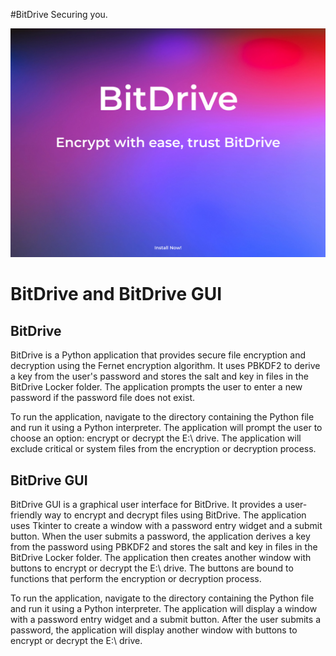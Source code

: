 #BitDrive
Securing you.

<!DOCTYPE html>
<html>
<head>
</head>
<body>
    <p align="center">
    <img src="https://raw.githubusercontent.com/mosesman831/BitDrive/main/assets/img/urn_aaid_sc_EU_cd7aec7c-f435-495f-bc49-1804e9bdd546.png">
  </p>
  <h1>BitDrive and BitDrive GUI</h1>

  <h2>BitDrive</h2>

  <p>BitDrive is a Python application that provides secure file encryption and decryption using the Fernet encryption algorithm. It uses PBKDF2 to derive a key from the user's password and stores the salt and key in files in the BitDrive Locker folder. The application prompts the user to enter a new password if the password file does not exist.</p>

  <p>To run the application, navigate to the directory containing the Python file and run it using a Python interpreter. The application will prompt the user to choose an option: encrypt or decrypt the E:\ drive. The application will exclude critical or system files from the encryption or decryption process.</p>

  <h2>BitDrive GUI</h2>

  <p>BitDrive GUI is a graphical user interface for BitDrive. It provides a user-friendly way to encrypt and decrypt files using BitDrive. The application uses Tkinter to create a window with a password entry widget and a submit button. When the user submits a password, the application derives a key from the password using PBKDF2 and stores the salt and key in files in the BitDrive Locker folder. The application then creates another window with buttons to encrypt or decrypt the E:\ drive. The buttons are bound to functions that perform the encryption or decryption process.</p>

  <p>To run the application, navigate to the directory containing the Python file and run it using a Python interpreter. The application will display a window with a password entry widget and a submit button. After the user submits a password, the application will display another window with buttons to encrypt or decrypt the E:\ drive.</p>


</body>
</html>
